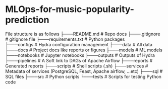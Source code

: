# MLOps-for-music-popularity-prediction
File structure is as follows
├───README.md          # Repo docs
├───.gitignore         # gitignore file
├───requirements.txt   # Python packages   
├───configs            # Hydra configuration management
├───data               # All data
├───docs               # Project docs like reports or figures
├───models             # ML models
├───notebooks          # Jupyter notebooks
├───outputs            # Outputs of Hydra
├───pipelines          # A Soft link to DAGs of Apache Airflow
├───reports            # Generated reports 
├───scripts            # Shell scripts (.sh)
├───services           # Metadata of services (PostgreSQL, Feast, Apache airflow, ...etc)
├───sql                # SQL files
├───src                # Python scripts
└───tests              # Scripts for testing Python code